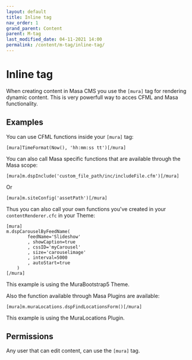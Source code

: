 ```yaml
---
layout: default
title: Inline tag
nav_order: 1
grand_parent: Content
parent: M-tag
last_modified_date: 04-11-2021 14:00
permalink: /content/m-tag/inline-tag/
---
```


# Inline tag

When creating content in Masa CMS you use the `[mura]` tag for rendering dynamic content.
This is very powerfull way to acces CFML and Masa functionality.

## Examples
You can use CFML functions inside your `[mura]` tag:

    [mura]TimeFormat(Now(), 'hh:mm:ss tt')[/mura]
    
You can also call Masa specific functions that are available through the Masa scope:
    
    [mura]m.dspInclude('custom_file_path/inc/includeFile.cfm')[/mura]

Or

    [mura]m.siteConfig('assetPath')[/mura]

Thus you can also call your own functions you've created in your `contentRenderer.cfc` in your Theme:

    [mura]
    m.dspCarouselByFeedName(
			feedName='Slideshow'
			, showCaption=true
			, cssID='myCarousel'
			, size='carouselimage'
			, interval=5000
			, autoStart=true
		)
    [/mura]

This example is using the MuraBootstrap5 Theme.

Also the function available through Masa Plugins are available:

    [mura]m.muraLocations.dspFindLocationsForm()[/mura]

This example is using the MuraLocations Plugin.
## Permissions

Any user that can edit content, can use the `[mura]` tag.